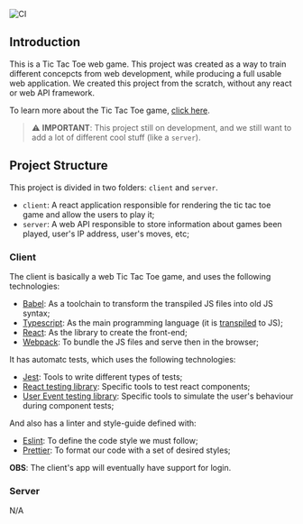 ![CI](https://github.com/WillRock19/TikTakToe/workflows/CI/badge.svg)

## Introduction

This is a Tic Tac Toe web game. This project was created as a way to train different concepcts from web development, while producing a full usable web application. We created this project from the scratch, without any react or web API framework.

To learn more about the Tic Tac Toe game, [click here](https://en.wikipedia.org/wiki/Tic-tac-toe).

> :warning: **IMPORTANT**: This project still on development, and we still want to add a lot of different cool stuff (like a `server`).

## Project Structure

This project is divided in two folders: `client` and `server`.

- `client`: A react application responsible for rendering the tic tac toe game and allow the users to play it;
- `server`: A web API responsible to store information about games been played, user's IP address, user's moves, etc;

### Client

The client is basically a web Tic Tac Toe game, and uses the following technologies:

- [Babel](https://babeljs.io/docs/): As a toolchain to transform the transpiled JS files into old JS syntax;
- [Typescript](https://www.typescriptlang.org/): As the main programming language (it is [transpiled](https://dev.to/kealanparr/compiling-vs-transpiling-3h9i) to JS);
- [React](https://react.dev/): As the library to create the front-end;
- [Webpack](https://webpack.js.org/concepts/): To bundle the JS files and serve then in the browser;

It has automatc tests, which uses the following technologies:

- [Jest](https://jestjs.io/pt-BR/): Tools to write different types of tests;
- [React testing library](https://testing-library.com/docs/react-testing-library/intro/): Specific tools to test react components;
- [User Event testing library](https://testing-library.com/docs/ecosystem-user-event/): Specific tools to simulate the user's behaviour during component tests;

And also has a linter and style-guide defined with:

- [Eslint](https://eslint.org/docs/latest/use/getting-started): To define the code style we must follow;
- [Prettier](https://prettier.io/): To format our code with a set of desired styles;

**OBS**: The client's app will eventually have support for login.

### Server

N/A
